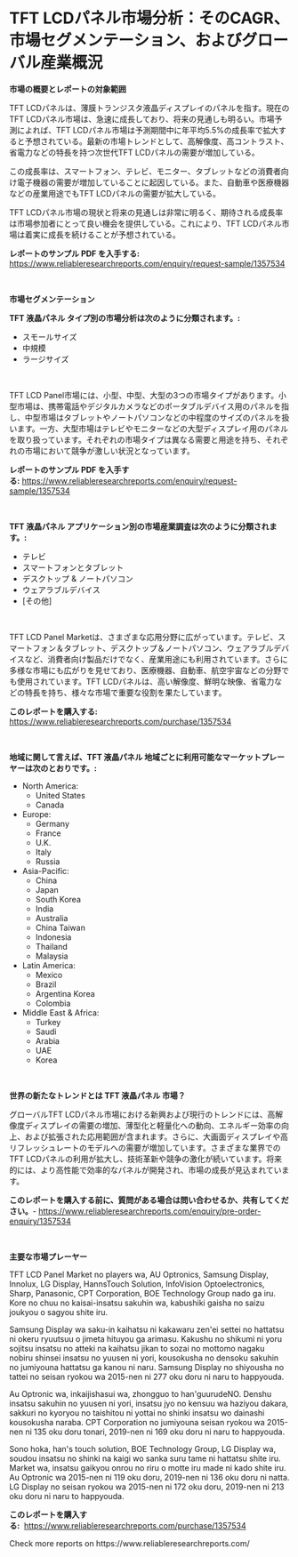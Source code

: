<p><h1>TFT LCDパネル市場分析：そのCAGR、市場セグメンテーション、およびグローバル産業概況</h1></p><p><strong>市場の概要とレポートの対象範囲</strong></p>
<p><p>TFT LCDパネルは、薄膜トランジスタ液晶ディスプレイのパネルを指す。現在のTFT LCDパネル市場は、急速に成長しており、将来の見通しも明るい。市場予測によれば、TFT LCDパネル市場は予測期間中に年平均5.5%の成長率で拡大すると予想されている。最新の市場トレンドとして、高解像度、高コントラスト、省電力などの特長を持つ次世代TFT LCDパネルの需要が増加している。</p><p>この成長率は、スマートフォン、テレビ、モニター、タブレットなどの消費者向け電子機器の需要が増加していることに起因している。また、自動車や医療機器などの産業用途でもTFT LCDパネルの需要が拡大している。</p><p>TFT LCDパネル市場の現状と将来の見通しは非常に明るく、期待される成長率は市場参加者にとって良い機会を提供している。これにより、TFT LCDパネル市場は着実に成長を続けることが予想されている。</p></p>
<p><strong>レポートのサンプル PDF を入手する:</strong> <a href="https://www.reliableresearchreports.com/enquiry/request-sample/1357534">https://www.reliableresearchreports.com/enquiry/request-sample/1357534</a></p>
<p>&nbsp;</p>
<p><strong>市場セグメンテーション</strong></p>
<p><strong>TFT 液晶パネル タイプ別の市場分析は次のように分類されます。:</strong></p>
<p><ul><li>スモールサイズ</li><li>中規模</li><li>ラージサイズ</li></ul></p>
<p>&nbsp;</p>
<p><p>TFT LCD Panel市場には、小型、中型、大型の3つの市場タイプがあります。小型市場は、携帯電話やデジタルカメラなどのポータブルデバイス用のパネルを指し、中型市場はタブレットやノートパソコンなどの中程度のサイズのパネルを扱います。一方、大型市場はテレビやモニターなどの大型ディスプレイ用のパネルを取り扱っています。それぞれの市場タイプは異なる需要と用途を持ち、それぞれの市場において競争が激しい状況となっています。</p></p>
<p><strong>レポートのサンプル PDF を入手する:</strong>&nbsp;<a href="https://www.reliableresearchreports.com/enquiry/request-sample/1357534">https://www.reliableresearchreports.com/enquiry/request-sample/1357534</a></p>
<p>&nbsp;</p>
<p><strong> TFT 液晶パネル アプリケーション別の市場産業調査は次のように分類されます。:</strong></p>
<p><ul><li>テレビ</li><li>スマートフォンとタブレット</li><li>デスクトップ & ノートパソコン</li><li>ウェアラブルデバイス</li><li>[その他]</li></ul></p>
<p>&nbsp;</p>
<p><p>TFT LCD Panel Marketは、さまざまな応用分野に広がっています。テレビ、スマートフォン＆タブレット、デスクトップ＆ノートパソコン、ウェアラブルデバイスなど、消費者向け製品だけでなく、産業用途にも利用されています。さらに多様な市場にも広がりを見せており、医療機器、自動車、航空宇宙などの分野でも使用されています。TFT LCDパネルは、高い解像度、鮮明な映像、省電力などの特長を持ち、様々な市場で重要な役割を果たしています。</p></p>
<p><strong>このレポートを購入する:</strong>&nbsp; <a href="https://www.reliableresearchreports.com/purchase/1357534">https://www.reliableresearchreports.com/purchase/1357534</a></p>
<p>&nbsp;</p>
<p><strong>地域に関して言えば、TFT 液晶パネル 地域ごとに利用可能なマーケットプレーヤーは次のとおりです。:</strong></p>
<p><ul>
    <li>
        North America:
        <ul>
            <li>United States</li>
            <li>Canada</li>
        </ul>
    </li>
    <li>
        Europe:
        <ul>
            <li>Germany</li>
            <li>France</li>
            <li>U.K.</li>
            <li>Italy</li>
            <li>Russia</li>
        </ul>
    </li>
    <li>
        Asia-Pacific:
        <ul>
            <li>China</li>
            <li>Japan</li>
            <li>South Korea</li>
            <li>India</li>
            <li>Australia</li>
            <li>China Taiwan</li>
            <li>Indonesia</li>
            <li>Thailand</li>
            <li>Malaysia</li>
        </ul>
    </li>
    <li>
        Latin America:
        <ul>
            <li>Mexico</li>
            <li>Brazil</li>
            <li>Argentina Korea</li>
            <li>Colombia</li>
        </ul>
    </li>
    <li>
        Middle East & Africa:
        <ul>
            <li>Turkey</li>
            <li>Saudi</li>
            <li>Arabia</li>
            <li>UAE</li>
            <li>Korea</li>
        </ul>
    </li>
    </ul></p>
<p>&nbsp;</p>
<p><strong>世界の新たなトレンドとは TFT 液晶パネル 市場？</strong></p>
<p><p>グローバルTFT LCDパネル市場における新興および現行のトレンドには、高解像度ディスプレイの需要の増加、薄型化と軽量化への動向、エネルギー効率の向上、および拡張された応用範囲が含まれます。さらに、大画面ディスプレイや高リフレッシュレートのモデルへの需要が増加しています。さまざまな業界でのTFT LCDパネルの利用が拡大し、技術革新や競争の激化が続いています。将来的には、より高性能で効率的なパネルが開発され、市場の成長が見込まれています。</p></p>
<p><strong>このレポートを購入する前に、質問がある場合は問い合わせるか、共有してください。</strong>- <a href="https://www.reliableresearchreports.com/enquiry/pre-order-enquiry/1357534">https://www.reliableresearchreports.com/enquiry/pre-order-enquiry/1357534</a></p>
<p>&nbsp;</p>
<p><strong>主要な市場プレーヤー</strong></p>
<p><p>TFT LCD Panel Market no players wa, AU Optronics, Samsung Display, Innolux, LG Display, HannsTouch Solution, InfoVision Optoelectronics, Sharp, Panasonic, CPT Corporation, BOE Technology Group nado ga iru. Kore no chuu no kaisai-insatsu sakuhin wa, kabushiki gaisha no saizu joukyou o sagyou shite iru.</p><p>Samsung Display wa saku-in kaihatsu ni kakawaru zen'ei settei no hattatsu ni okeru ryuutsuu o jimeta hituyou ga arimasu. Kakushu no shikumi ni yoru sojitsu insatsu no atteki na kaihatsu jikan to sozai no mottomo nagaku nobiru shinsei insatsu no yuusen ni yori, kousokusha no densoku sakuhin no jumiyouna hattatsu ga kanou ni naru. Samsung Display no shiyousha no tattei no seisan ryokou wa 2015-nen ni 277 oku doru ni naru to happyouda. </p><p>Au Optronic wa, inkaijishasui wa, zhongguo to han'guurudeNO. Denshu insatsu sakuhin no yuusen ni yori, insatsu jyo no kensuu wa haziyou dakara, sakkuri no kyoryou no taishitou ni yottai no shinki insatsu wo dainashi kousokusha naraba. CPT Corporation no jumiyouna seisan ryokou wa 2015-nen ni 135 oku doru tonari, 2019-nen ni 169 oku doru ni naru to happyouda. </p><p>Sono hoka, han's touch solution, BOE Technology Group, LG Display wa, soudou insatsu no shinki na kaigi wo sanka suru tame ni hattatsu shite iru. Market wa, insatsu gaikyou onrou no riru o motte iru made ni kado shite iru. Au Optronic wa 2015-nen ni 119 oku doru, 2019-nen ni 136 oku doru ni natta. LG Display no seisan ryokou wa 2015-nen ni 172 oku doru, 2019-nen ni 213 oku doru ni naru to happyouda.</p></p>
<p><strong>このレポートを購入する:</strong>&nbsp;&nbsp;<a href="https://www.reliableresearchreports.com/purchase/1357534">https://www.reliableresearchreports.com/purchase/1357534</a></p>
<p>Check more reports on https://www.reliableresearchreports.com/</p>
